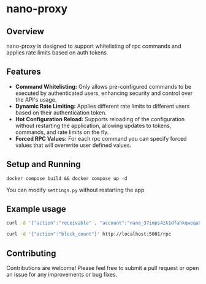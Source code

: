 
# nano-proxy

## Overview

nano-proxy is designed to support whitelisting of rpc commands and applies rate limits based on auth tokens.

## Features

- **Command Whitelisting:** Only allows pre-configured commands to be executed by authenticated users, enhancing security and control over the API's usage.
- **Dynamic Rate Limiting:** Applies different rate limits to different users based on their authentication token. 
- **Hot Configuration Reload:** Supports reloading of the configuration without restarting the application, allowing updates to tokens, commands, and rate limits on the fly.
- **Forced RPC Values:** For each rpc command you can specify forced values that will overwrite user defined values.

## Setup and Running

``` cp settings.py.example settings.py && 
docker compose build && docker compose up -d
```
You can modify `settings.py` without restarting the app


## Example usage

```bash
curl -d '{"action":"receivable" , "account":"nano_37imps4zk1dfahkqweqa91xpysacb7scqxf3jqhktepeofcxqnpx531b3mnt"}' -H "Authorization: Bearer actual_secret_token" -H "Content-Type: application/json" -X POST http://localhost:5001/rpc
```

```bash
curl -d '{"action":"block_count"}' http://localhost:5001/rpc
```

## Contributing

Contributions are welcome! Please feel free to submit a pull request or open an issue for any improvements or bug fixes.

